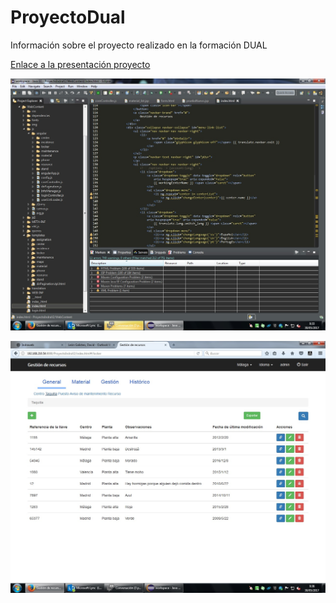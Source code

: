 # ProyectoDual
Información sobre el proyecto realizado en la formación DUAL


[Enlace a la presentación proyecto](http://slides.com/dadvanced/dual-1 "proyecto Dual")

![Foto del código de la app](https://github.com/Dadvanced/ProyectoDual/blob/master/screenshots/codigo.jpg "codigo")

![Foto de muestra de la vista de la app](https://github.com/Dadvanced/ProyectoDual/blob/master/screenshots/app.jpg "vista")

